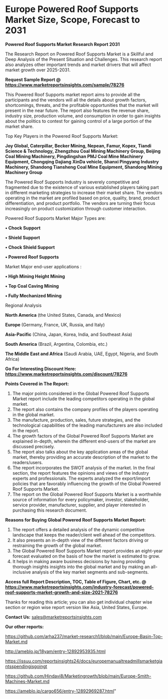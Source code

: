 # Europe Powered Roof Supports Market Size, Scope, Forecast to 2031

<strong>Powered Roof Supports Market Research Report 2031</strong>

The Research Report on Powered Roof Supports Market is a Skillful and Deep Analysis of the Present Situation and Challenges. This research report also analyzes other important trends and market drivers that will affect market growth over 2025-2031.

<strong>Request Sample Report @ <a href=https://www.marketreportsinsights.com/sample/78276>https://www.marketreportsinsights.com/sample/78276</a></strong>

This Powered Roof Supports market report aims to provide all the participants and the vendors will all the details about growth factors, shortcomings, threats, and the profitable opportunities that the market will present in the near future. The report also features the revenue share, industry size, production volume, and consumption in order to gain insights about the politics to contest for gaining control of a large portion of the market share.

Top Key Players in the Powered Roof Supports Market:

<strong>Joy Global, Caterpillar, Becker Mining, Nepean, Famur, Kopex, Tiandi Science & Technology, Zhengzhou Coal Mining Machinery Group, Beijing Coal Mining Machinery, Pingdingshan PMJ Coal Mine Machinery Equipment, Chongqing Dajiang XinDa vehicle, Shanxi Pingyang Industry Machinery, Shandong Tiansheng Coal Mine Equipment, Shandong Mining Machinery Group</strong>

The Powered Roof Supports Industry is severely competitive and fragmented due to the existence of various established players taking part in different marketing strategies to increase their market share. The vendors operating in the market are profiled based on price, quality, brand, product differentiation, and product portfolio. The vendors are turning their focus increasingly on product customization through customer interaction.

Powered Roof Supports Market Major Types are:

<strong>• Chock Support

• Shield Support

• Chock Shield Support

• Powered Roof Supports</strong>

Market Major end-user applications :

<strong>• High Mining Height Mining

• Top Coal Caving Mining

• Fully Mechanized Mining</strong>

Regional Analysis

</u><strong><b>North America</b></strong> (the United States, Canada, and Mexico)

<strong><b>Europe </b></strong>(Germany, France, UK, Russia, and Italy)

<strong><b>Asia-Pacific</b></strong> (China, Japan, Korea, India, and Southeast Asia)

<strong><b>South America</b></strong> (Brazil, Argentina, Colombia, etc.)

<strong><b>The Middle East and Africa</b></strong> (Saudi Arabia, UAE, Egypt, Nigeria, and South Africa)

<strong>Go For Interesting Discount Here: <a href=https://www.marketreportsinsights.com/discount/78276>https://www.marketreportsinsights.com/discount/78276</a></strong>

<strong>Points Covered in The Report:</strong>
<ol>
  <li>The major points considered in the Global Powered Roof Supports Market report include the leading competitors operating in the global market.</li>
  <li>The report also contains the company profiles of the players operating in the global market.</li>
  <li>The manufacture, production, sales, future strategies, and the technological capabilities of the leading manufacturers are also included in the report.</li>
  <li>The growth factors of the Global Powered Roof Supports Market are explained in-depth, wherein the different end-users of the market are discussed precisely.</li>
  <li>The report also talks about the key application areas of the global market, thereby providing an accurate description of the market to the readers/users.</li>
  <li>The report incorporates the SWOT analysis of the market. In the final section, the report features the opinions and views of the industry experts and professionals. The experts analyzed the export/import policies that are favorably influencing the growth of the Global Powered Roof Supports Market.</li>
  <li>The report on the Global Powered Roof Supports Market is a worthwhile source of information for every policymaker, investor, stakeholder, service provider, manufacturer, supplier, and player interested in purchasing this research document.</li>
</ol>
<strong>Reasons for Buying Global Powered Roof Supports Market Report:</strong>

<ol>
  <li>The report offers a detailed analysis of the dynamic competitive landscape that keeps the reader/client well ahead of the competitors.</li>
  <li>It also presents an in-depth view of the different factors driving or restraining the growth of the global market.</li>
  <li>The Global Powered Roof Supports Market report provides an eight-year forecast evaluated on the basis of how the market is estimated to grow.</li>
  <li>It helps in making aware business decisions by having providing thorough insights insights into the global market and by making an all-inclusive analysis of the key market segments and sub-segments.</li>
</ol>
<strong>Access full Report Description, TOC, Table of Figure, Chart, etc. @ <a href=https://www.marketreportsinsights.com/industry-forecast/powered-roof-supports-market-growth-and-size-2021-78276>https://www.marketreportsinsights.com/industry-forecast/powered-roof-supports-market-growth-and-size-2021-78276</a></strong>


Thanks for reading this article; you can also get individual chapter wise section or region wise report version like Asia, United States, Europe.

<strong>Contact Us:</strong>
sales@marketreportsinsights.com

<strong>Our other reports:</strong>

<a href=https://github.com/arha237/market-research1/blob/main/Europe-Basin-Top-Market.md>https://github.com/arha237/market-research1/blob/main/Europe-Basin-Top-Market.md</a>

<a href=http://ameblo.jp/18yam/entry-12892953935.html>http://ameblo.jp/18yam/entry-12892953935.html</a>

<a href=https://issuu.com/reportsinsights24/docs/europemanualtreadmillsmarketgiantsspendingisgoingt>https://issuu.com/reportsinsights24/docs/europemanualtreadmillsmarketgiantsspendingisgoingt</a>

<a href=https://github.com/Hindavi8/Marketingrowth/blob/main/Europe-Smith-Machines-Market.md>https://github.com/Hindavi8/Marketingrowth/blob/main/Europe-Smith-Machines-Market.md</a>

<a href=https://ameblo.jp/cargo656/entry-12892969287.html>https://ameblo.jp/cargo656/entry-12892969287.html</a>"
